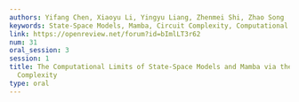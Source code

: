 ```yaml
---
authors: Yifang Chen, Xiaoyu Li, Yingyu Liang, Zhenmei Shi, Zhao Song
keywords: State-Space Models, Mamba, Circuit Complexity, Computational Limits
link: https://openreview.net/forum?id=bImlLT3r62
num: 31
oral_session: 3
session: 1
title: The Computational Limits of State-Space Models and Mamba via the Lens of Circuit
  Complexity
type: oral
---
```

